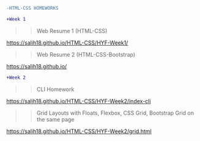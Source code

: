   
 ```diff
-HTML-CSS HOMEWORKS

```
 
 

  
 ```diff
+Week 1 

```
 
>> Web Resume 1 (HTML-CSS)

 https://salih18.github.io/HTML-CSS/HYF-Week1/  
 
>> Web Resume 2 (HTML-CSS-Bootstrap)
 
 https://salih18.github.io/
 
   
 ```diff
+Week 2

```

>>CLI Homework

https://salih18.github.io/HTML-CSS/HYF-Week2/index-cli
 
>>Grid Layouts with Floats, Flexbox, CSS Grid, Bootstrap Grid on the same page

https://salih18.github.io/HTML-CSS/HYF-Week2/grid.html


 
 



